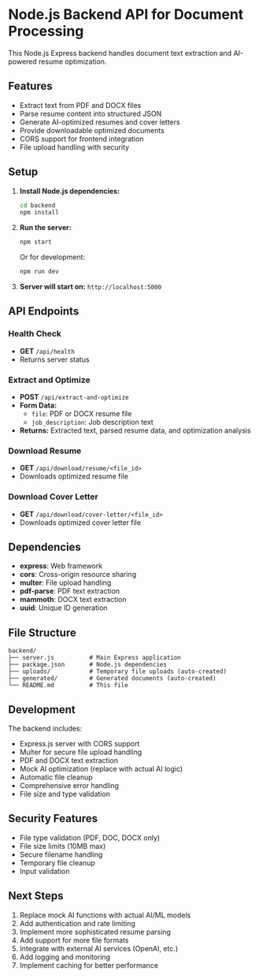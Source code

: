 # Node.js Backend API for Document Processing

This Node.js Express backend handles document text extraction and AI-powered resume optimization.

## Features

- Extract text from PDF and DOCX files
- Parse resume content into structured JSON
- Generate AI-optimized resumes and cover letters
- Provide downloadable optimized documents
- CORS support for frontend integration
- File upload handling with security

## Setup

1. **Install Node.js dependencies:**
   ```bash
   cd backend
   npm install
   ```

2. **Run the server:**
   ```bash
   npm start
   ```
   
   Or for development:
   ```bash
   npm run dev
   ```

3. **Server will start on:** `http://localhost:5000`

## API Endpoints

### Health Check
- **GET** `/api/health`
- Returns server status

### Extract and Optimize
- **POST** `/api/extract-and-optimize`
- **Form Data:**
  - `file`: PDF or DOCX resume file
  - `job_description`: Job description text
- **Returns:** Extracted text, parsed resume data, and optimization analysis

### Download Resume
- **GET** `/api/download/resume/<file_id>`
- Downloads optimized resume file

### Download Cover Letter
- **GET** `/api/download/cover-letter/<file_id>`
- Downloads optimized cover letter file

## Dependencies

- **express**: Web framework
- **cors**: Cross-origin resource sharing
- **multer**: File upload handling
- **pdf-parse**: PDF text extraction
- **mammoth**: DOCX text extraction
- **uuid**: Unique ID generation

## File Structure

```
backend/
├── server.js          # Main Express application
├── package.json       # Node.js dependencies
├── uploads/           # Temporary file uploads (auto-created)
├── generated/         # Generated documents (auto-created)
└── README.md          # This file
```

## Development

The backend includes:
- Express.js server with CORS support
- Multer for secure file upload handling
- PDF and DOCX text extraction
- Mock AI optimization (replace with actual AI logic)
- Automatic file cleanup
- Comprehensive error handling
- File size and type validation

## Security Features

- File type validation (PDF, DOC, DOCX only)
- File size limits (10MB max)
- Secure filename handling
- Temporary file cleanup
- Input validation

## Next Steps

1. Replace mock AI functions with actual AI/ML models
2. Add authentication and rate limiting
3. Implement more sophisticated resume parsing
4. Add support for more file formats
5. Integrate with external AI services (OpenAI, etc.)
6. Add logging and monitoring
7. Implement caching for better performance